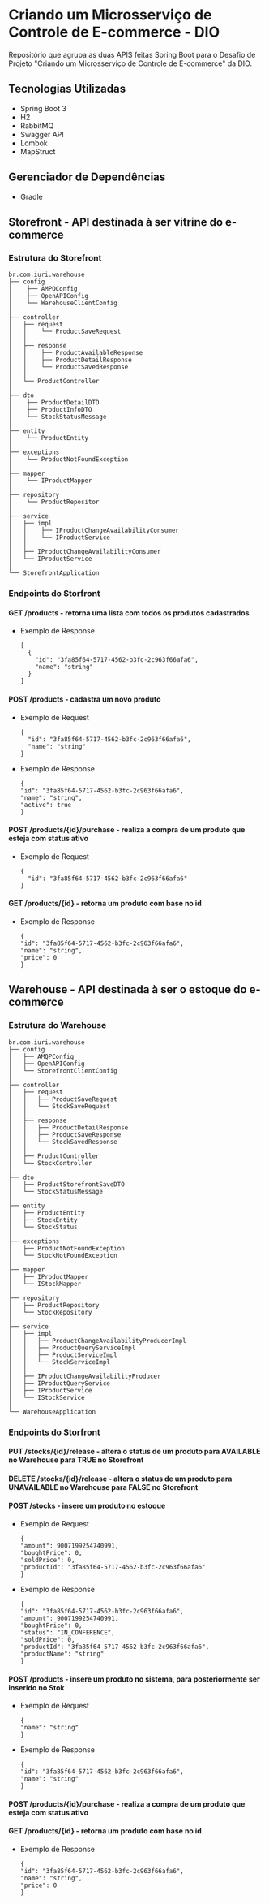 # Criando um Microsserviço de Controle de E-commerce - DIO
  Repositório que agrupa as duas APIS feitas Spring Boot para o Desafio de Projeto "Criando um Microsserviço de Controle de E-commerce" da DIO.

## Tecnologias Utilizadas
- Spring Boot 3
- H2
- RabbitMQ
- Swagger API
- Lombok
- MapStruct

## Gerenciador de Dependências
- Gradle
  
## Storefront - API destinada à ser vitrine do e-commerce
### Estrutura do Storefront
```
br.com.iuri.warehouse
├── config
│    ├── AMPQConfig
│    ├── OpenAPIConfig
│    └── WarehouseClientConfig
│   
├── controller
│   ├── request
│   │    └── ProductSaveRequest
│   │
│   ├── response
│   │    ├── ProductAvailableResponse
│   │    ├── ProductDetailResponse
│   │    └── ProductSavedResponse
│   │
│   └── ProductController
│   
├── dto
│    ├── ProductDetailDTO
│    ├── ProductInfoDTO
│    └── StockStatusMessage
│   
├── entity
│    └── ProductEntity
│   
├── exceptions
│    └── ProductNotFoundException
│   
├── mapper
│    └── IProductMapper
│   
├── repository
│    └── ProductRepositor
│   
├── service
│   ├── impl
│   │    ├── IProductChangeAvailabilityConsumer
│   │    └── IProductService
│   │
│   ├── IProductChangeAvailabilityConsumer
│   └── IProductService
│   
└── StorefrontApplication
```
### Endpoints do Storfront
#### GET /products - retorna uma lista com todos os produtos cadastrados 
- Exemplo de Response
  ```
  [
    {
      "id": "3fa85f64-5717-4562-b3fc-2c963f66afa6",
      "name": "string"
    }
  ]
  ```

#### POST /products - cadastra um novo produto
- Exemplo de Request
  ```
  {
    "id": "3fa85f64-5717-4562-b3fc-2c963f66afa6",
    "name": "string"
  }
  ```
- Exemplo de Response
  ```
  {
  "id": "3fa85f64-5717-4562-b3fc-2c963f66afa6",
  "name": "string",
  "active": true
  }
  ```
#### POST /products/{id}/purchase - realiza a compra de um produto que esteja com status ativo
- Exemplo de Request
  ```
  {
    "id": "3fa85f64-5717-4562-b3fc-2c963f66afa6"
  }
  ```
#### GET /products/{id} - retorna um produto com base no id
- Exemplo de Response
  ```
  {
  "id": "3fa85f64-5717-4562-b3fc-2c963f66afa6",
  "name": "string",
  "price": 0
  }
  ```
## Warehouse - API destinada à ser o estoque do e-commerce
### Estrutura do Warehouse
```
br.com.iuri.warehouse
├── config
│   ├── AMQPConfig
│   ├── OpenAPIConfig
│   └── StorefrontClientConfig
│
├── controller
│   ├── request
│   │   ├── ProductSaveRequest
│   │   └── StockSaveRequest
│   │
│   ├── response
│   │   ├── ProductDetailResponse
│   │   ├── ProductSaveResponse
│   │   └── StockSavedResponse
│   │
│   ├── ProductController
│   └── StockController
│
├── dto
│   ├── ProductStorefrontSaveDTO
│   └── StockStatusMessage
│
├── entity
│   ├── ProductEntity
│   ├── StockEntity
│   └── StockStatus
│
├── exceptions
│   ├── ProductNotFoundException
│   └── StockNotFoundException
│
├── mapper
│   ├── IProductMapper
│   └── IStockMapper
│
├── repository
│   ├── ProductRepository
│   └── StockRepository
│
├── service
│   ├── impl
│   │   ├── ProductChangeAvailabilityProducerImpl
│   │   ├── ProductQueryServiceImpl
│   │   ├── ProductServiceImpl
│   │   └── StockServiceImpl
│   │
│   ├── IProductChangeAvailabilityProducer
│   ├── IProductQueryService
│   ├── IProductService
│   └── IStockService
│
└── WarehouseApplication

```
### Endpoints do Storfront
#### PUT /stocks/{id}/release - altera o status de um produto para AVAILABLE no Warehouse para TRUE no Storefront 
#### DELETE /stocks/{id}/release - altera o status de um produto para UNAVAILABLE no Warehouse para FALSE no Storefront  
#### POST /stocks - insere um produto no estoque
- Exemplo de Request
  ```
  {
  "amount": 9007199254740991,
  "boughtPrice": 0,
  "soldPrice": 0,
  "productId": "3fa85f64-5717-4562-b3fc-2c963f66afa6"
  }
  ```
- Exemplo de Response
  ```
  {
  "id": "3fa85f64-5717-4562-b3fc-2c963f66afa6",
  "amount": 9007199254740991,
  "boughtPrice": 0,
  "status": "IN_CONFERENCE",
  "soldPrice": 0,
  "productId": "3fa85f64-5717-4562-b3fc-2c963f66afa6",
  "productName": "string"
  }
  ```
#### POST /products - insere um produto no sistema, para posteriormente ser inserido no Stok
- Exemplo de Request
  ```
  {
  "name": "string"
  }
  ```
- Exemplo de Response
  ```
  {
  "id": "3fa85f64-5717-4562-b3fc-2c963f66afa6",
  "name": "string"
  }
  ```
#### POST /products/{id}/purchase - realiza a compra de um produto que esteja com status ativo
#### GET /products/{id} - retorna um produto com base no id
- Exemplo de Response
  ```
  {
  "id": "3fa85f64-5717-4562-b3fc-2c963f66afa6",
  "name": "string",
  "price": 0
  }
  ```


